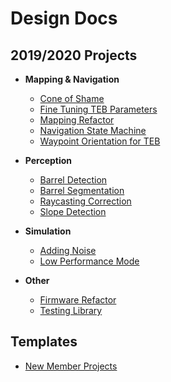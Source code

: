 # Design Docs

## 2019/2020 Projects

* **Mapping & Navigation**
    * [Cone of Shame](cone_of_shame.md)
    * [Fine Tuning TEB Parameters](fine_tuning_teb_parameters.md)
    * [Mapping Refactor](mapping_refactor.md)
    * [Navigation State Machine](navigation_state_machine/navigation_state_machine.md)
    * [Waypoint Orientation for TEB](waypoint_orientation.md)

* **Perception**
    * [Barrel Detection](barrel_detection.md)
    * [Barrel Segmentation](actual_barrel_segmentation.md)
    * [Raycasting Correction](NM_ray_casting.md)
    * [Slope Detection](slope_detection.md)

* **Simulation**
    * [Adding Noise](add_noise_to_simulation.md)
    * [Low Performance Mode](low_performance_mode.md)

* **Other**
    * [Firmware Refactor](firmware_refactor.md)
    * [Testing Library](testing_library.md)

## Templates

* [New Member Projects](new_member_project.md)

